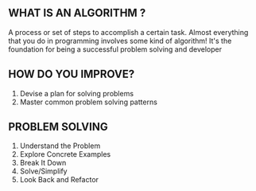 ## WHAT IS AN ALGORITHM ?
A process or set of steps to accomplish a certain task.
Almost everything that you do in programming involves some kind of algorithm! It's the foundation for being a successful problem solving and developer

## HOW DO YOU IMPROVE?
1. Devise a plan for solving problems
2. Master common problem solving patterns


## PROBLEM SOLVING
1. Understand the Problem
2. Explore Concrete Examples
3. Break It Down
4. Solve/Simplify
5. Look Back and Refactor


